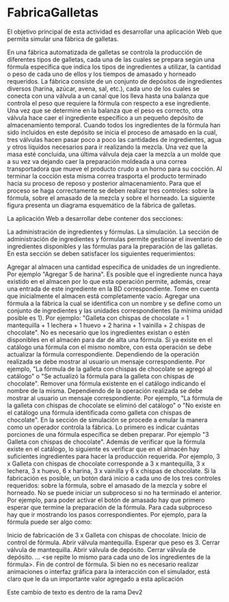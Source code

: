 # FabricaGalletas
 El objetivo principal de esta actividad es desarrollar una aplicación Web que permita simular una fábrica de galletas.

En una fábrica automatizada de galletas se controla la producción de diferentes tipos de galletas, cada una de las cuales se prepara según una fórmula específica que indica los tipos de ingredientes a utilizar, la cantidad o peso de cada uno de ellos y los tiempos de amasado y horneado requeridos. La fábrica consiste de un conjunto de depósitos de ingredientes diversos (harina, azúcar, avena, sal, etc.), cada uno de los cuales se conecta con una válvula a un canal que los lleva hasta una balanza que controla el peso que requiere la fórmula con respecto a ese ingrediente. Una vez que se determine en la balanza que el peso es correcto, otra válvula hace caer el ingrediente específico a un pequeño depósito de almacenamiento temporal. Cuando todos los ingredientes de la fórmula han sido incluidos en este depósito se inicia el proceso de amasado en la cual, tres válvulas hacen pasar poco a poco las cantidades de ingredientes, agua y otros líquidos necesarios para ir realizando la mezcla. Una vez que la masa esté concluida, una última válvula deja caer la mezcla a un molde que a su vez va dejando caer la preparación moldeada a una correa transportadora que mueve el producto crudo a un horno para su cocción. Al terminar la cocción esta misma correa trasporta el producto terminado hacia su proceso de reposo y posterior almacenamiento. Para que el proceso se haga correctamente se deben realizar tres controles: sobre la fórmula, sobre el amasado de la mezcla y sobre el horneado. La siguiente figura presenta un diagrama esquemático de la fábrica de galletas.

La aplicación Web a desarrollar debe contener dos secciones:

La administración de ingredientes y fórmulas. La simulación. La sección de administración de ingredientes y fórmulas permite gestionar el inventario de ingredientes disponibles y las fórmulas para la preparación de las galletas. En esta sección se deben satisfacer los siguientes requerimientos:

Agregar al almacen una cantidad específica de unidades de un ingrediente. Por ejemplo "Agregar 5 de harina". Es posible que el ingrediente nunca haya existido en el almacen por lo que esta operación permite, además, crear una entrada de este ingrediente en la BD correspondiente. Tome en cuenta que inicialmente el almacen está completamente vacío. Agregar una fórmula a la fábrica la cual se identifica con un nombre y se define como un conjunto de ingredientes y las unidades correspondientes (la mínima unidad posible es 1). Por ejemplo: "Galleta con chispas de chocolate = 1 mantequilla + 1 lechera + 1 huevo + 2 harina + 1 vainilla + 2 chispas de chocolate". No es necesario que los ingredientes existan o estén disponibles en el almacén para dar de alta una fórmula. Si ya existe en el catálogo una fórmula con el mismo nombre, con esta operación se debe actualizar la fórmula correspondiente. Dependiendo de la operación realizada se debe mostrar al usuario un mensaje correspondiente. Por ejemplo, "La fórmula de la galleta con chispas de chocolate se agregó al catálogo" o "Se actualizó la fórmula para la galleta con chispas de chocolate". Remover una fórmula existente en el catálogo indicando el nombre de la misma. Dependiendo de la operación realizada se debe mostrar al usuario un mensaje correspondiente. Por ejemplo, "La fórmula de la galleta con chispas de chocolate se eliminó del catálogo" o "No existe en el catálogo una fórmula identificada como galleta con chispas de chocolate".
En la sección de simulación se procede a emular la manera como un operador controla la fábrica. Lo primero es indicar cuántas porciones de una fórmula específica se deben preparar. Por ejemplo "3 Galleta con chispas de chocolate". Además de verificar que la fórmula existe en el catálogo, lo siguiente es verificar que en el almacén hay suficientes ingredientes para hacer la producción requerida. Por ejemplo, 3 x Galleta con chispas de chocolate corresponde a 3 x mantequilla, 3 x lechera, 3 x huevo, 6 x harina, 3 x vainilla y 6 x chispas de chocolate. Si la fabricación es posible, un botón dará inicio a cada uno de los tres controles requeridos: sobre la fórmula, sobre el amasado de la mezcla y sobre el horneado. No se puede iniciar un subproceso si no ha terminado el anterior. Por ejemplo, para poder activar el botón de amasado hay que primero esperar que termine la preparación de la fórmula. Para cada subproceso hay que ir mostrando los pasos correspondientes. Por ejemplo, para la fórmula puede ser algo como:

Inicio de fabricación de 3 x Galleta con chispas de chocolate. Inicio de control de fórmula. Abrir válvula mantequilla. Esperar que peso es 3. Cerrar válvula de mantequilla. Abrir válvula de depósito. Cerrar válvula de depósito. ... <se repite lo mismo para cada uno de los ingredientes de la fórmula>. Fin de control de fórmula. Si bien no es necesario realizar animaciones o interfaz gráfica para la interacción con el simulador, está claro que le da un importante valor agregado a esta aplicación

Este cambio de texto es dentro de la rama Dev2